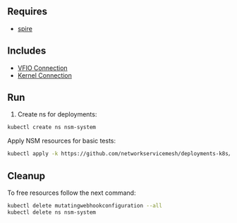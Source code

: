 ## Requires

- [spire](../spire)

## Includes

- [VFIO Connection](../use-cases/Vfio2Noop)
- [Kernel Connection](../use-cases/SriovKernel2Noop)

## Run

1. Create ns for deployments:
```bash
kubectl create ns nsm-system
```

Apply NSM resources for basic tests:
```bash
kubectl apply -k https://github.com/networkservicemesh/deployments-k8s/examples/sriov?ref=c54c51bad5e000784ce0e5b44c1e1f56846be6a6
```

## Cleanup

To free resources follow the next command:
```bash
kubectl delete mutatingwebhookconfiguration --all
kubectl delete ns nsm-system
```
